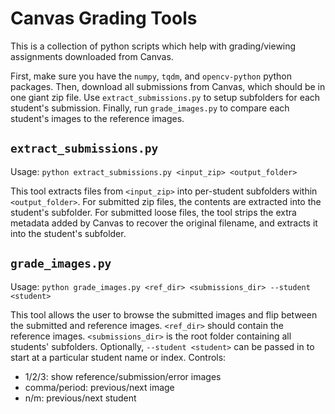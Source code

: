 # Canvas Grading Tools

This is a collection of python scripts which help with grading/viewing assignments downloaded from Canvas.

First, make sure you have the `numpy`, `tqdm`, and `opencv-python` python packages.
Then, download all submissions from Canvas, which should be in one giant zip file.
Use `extract_submissions.py` to setup subfolders for each student's submission.
Finally, run `grade_images.py` to compare each student's images to the reference images.

## `extract_submissions.py`
Usage: `python extract_submissions.py <input_zip> <output_folder>`

This tool extracts files from `<input_zip>` into per-student subfolders within `<output_folder>`.
For submitted zip files, the contents are extracted into the student's subfolder.
For submitted loose files, the tool strips the extra metadata added by Canvas to recover the original filename, and extracts it into the student's subfolder.

## `grade_images.py`
Usage: `python grade_images.py <ref_dir> <submissions_dir> --student <student>`

This tool allows the user to browse the submitted images and flip between the submitted and reference images. 
`<ref_dir>` should contain the reference images. `<submissions_dir>` is the root folder containing all students' subfolders.
Optionally, `--student <student>` can be passed in to start at a particular student name or index.
Controls:
- 1/2/3: show reference/submission/error images
- comma/period: previous/next image
- n/m: previous/next student